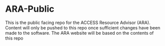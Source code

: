 # ARA-Public

This is the public facing repo for the ACCESS Resource Advisor (ARA). Content will only be pushed to this repo once sufficient changes have been made to the software. The ARA website will be based on the contents of this repo
